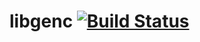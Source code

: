 # libgenc [![Build Status](https://travis-ci.org/vinbero-server/libgenc.svg?branch=master)](https://travis-ci.org/vinbero-server/libgenc)
